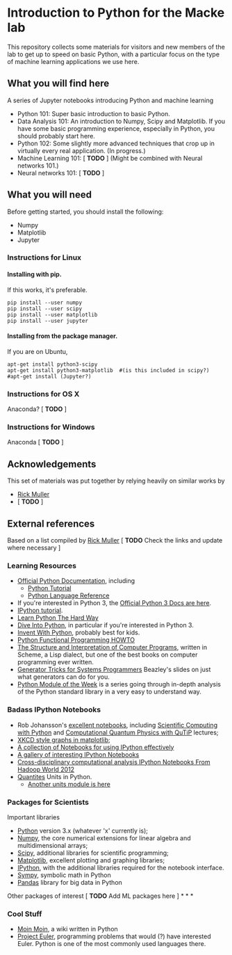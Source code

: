 # Introduction to Python for the Macke lab

This repository collects some materials for visitors and new members of the lab to get up to speed on basic Python, with a particular focus on the type of machine learning applications we use here.

## What you will find here

A series of Jupyter notebooks introducing Python and machine learning
  - Python 101: Super basic introduction to basic Python.
  - Data Analysis 101: An introduction to Numpy, Scipy and Matplotlib. If you have some basic programming experience, especially in Python, you should probably start here.
  - Python 102: Some slightly more advanced techniques that crop up in virtually every real application. (In progress.)
  - Machine Learning 101: [ **TODO** ] (Might be combined with Neural networks 101.)
  - Neural networks 101: [ **TODO** ]

## What you will need

Before getting started, you should install the following:

  - Numpy
  - Matplotlib
  - Jupyter
  
  
### Instructions for Linux

#### Installing with pip.
If this works, it's preferable.

    pip install --user numpy
    pip install --user scipy
    pip install --user matplotlib
    pip install --user jupyter


#### Installing from the package manager.
If you are on Ubuntu,

    apt-get install python3-scipy
    apt-get install python3-matplotlib  #(is this included in scipy?)
    #apt-get install (Jupyter?)


### Instructions for OS X

Anaconda? [ **TODO** ]

### Instructions for Windows

Anaconda [ **TODO** ]

## Acknowledgements

This set of materials was put together by relying heavily on similar works by
  - [Rick Muller](http://nbviewer.jupyter.org/gist/rpmuller/5920182#ii.-numpy-and-scipy)
  - [ **TODO** ]

## External references

Based on a list compiled by [Rick Muller](http://nbviewer.jupyter.org/gist/rpmuller/5920182#ii.-numpy-and-scipy)
[ **TODO** Check the links and update where necessary ]

### Learning Resources
* [Official Python Documentation](http://docs.python.org/2.7), including
    - [Python Tutorial](http://docs.python.org/2.7/tutorial)
    - [Python Language Reference](http://docs.python.org/2.7/reference)
* If you're interested in Python 3, the [Official Python 3 Docs are here](http://docs.python.org/3/).
* [IPython tutorial](http://ipython.org/ipython-doc/dev/interactive/tutorial.html).
* [Learn Python The Hard Way](http://learnpythonthehardway.org/book/)
* [Dive Into Python](http://www.diveintopython.net/), in particular if you're interested in Python 3.
* [Invent With Python](http://inventwithpython.com/), probably best for kids.
* [Python Functional Programming HOWTO](http://docs.python.org/2/howto/functional.html)
* [The Structure and Interpretation of Computer Programs](http://mitpress.mit.edu/sicp/full-text/book/book.html), written in Scheme, a Lisp dialect, but one of the best books on computer programming ever written.
* [Generator Tricks for Systems Programmers](http://www.dabeaz.com/generators/) Beazley's slides on just what generators can do for you.
* [Python Module of the Week](http://pymotw.com/2/contents.html) is a series going through in-depth analysis of the Python standard library in a very easy to understand way.

### Badass IPython Notebooks
* Rob Johansson's [excellent notebooks](http://jrjohansson.github.io/), including [Scientific Computing with Python](https://github.com/jrjohansson/scientific-python-lectures) and [Computational Quantum Physics with QuTiP](https://github.com/jrjohansson/qutip-lectures) lectures;
* [XKCD style graphs in matplotlib](http://nbviewer.ipython.org/url/jakevdp.github.com/downloads/notebooks/XKCD_plots.ipynb);
* [A collection of Notebooks for using IPython effectively](https://github.com/ipython/ipython/tree/master/examples/notebooks#a-collection-of-notebooks-for-using-ipython-effectively)
* [A gallery of interesting IPython Notebooks](https://github.com/ipython/ipython/wiki/A-gallery-of-interesting-IPython-Notebooks)
* [Cross-disciplinary computational analysis IPython Notebooks From Hadoop World 2012](https://github.com/invisibleroads/crosscompute-tutorials)
* [Quantites](http://nbviewer.ipython.org/urls/raw.github.com/tbekolay/pyconca2012/master/QuantitiesTutorial.ipynb) Units in Python.
    - [Another units module is here](http://www.southampton.ac.uk/~fangohr/blog/)

### Packages for Scientists
Important libraries

* [Python](http://www.python.org) version 3.x (whatever 'x' currently is);
* [Numpy](http://www.numpy.org), the core numerical extensions for linear algebra and multidimensional arrays;
* [Scipy](http://www.scipy.org), additional libraries for scientific programming;
* [Matplotlib](http://matplotlib.sf.net), excellent plotting and graphing libraries;
* [IPython](http://ipython.org), with the additional libraries required for the notebook interface.
* [Sympy](http://sympy.org), symbolic math in Python
* [Pandas](http://pandas.pydata.org/) library for big data in Python

Other packages of interest
[ **TODO** Add ML packages here ]
* 
* 
* 


### Cool Stuff
* [Moin Moin](http://moinmo.in/), a wiki written in Python
* [Project Euler](http://projecteuler.net/), programming problems that would (?) have interested Euler. Python is one of the most commonly used languages there.
